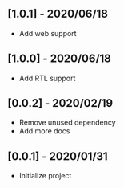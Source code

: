 ## [1.0.1] - 2020/06/18

* Add web support

## [1.0.0] - 2020/06/18

* Add RTL support

## [0.0.2] - 2020/02/19

* Remove unused dependency
* Add more docs

## [0.0.1] - 2020/01/31

* Initialize project
